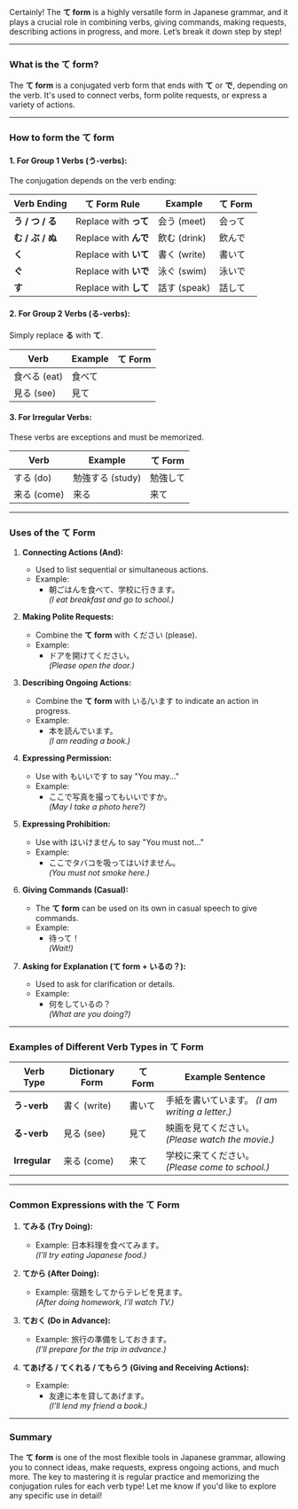 Certainly! The **て form** is a highly versatile form in Japanese grammar, and it plays a crucial role in combining verbs, giving commands, making requests, describing actions in progress, and more. Let’s break it down step by step!

---

### **What is the て form?**
The **て form** is a conjugated verb form that ends with **て** or **で**, depending on the verb. It's used to connect verbs, form polite requests, or express a variety of actions.

---

### **How to form the て form**

#### 1. **For Group 1 Verbs (う-verbs):**
The conjugation depends on the verb ending:

| Verb Ending | て Form Rule     | Example       | て Form      |
|-------------|------------------|---------------|--------------|
| **う / つ / る** | Replace with **って** | 会う (meet)   | 会って       |
| **む / ぶ / ぬ** | Replace with **んで** | 飲む (drink) | 飲んで       |
| **く**         | Replace with **いて** | 書く (write) | 書いて       |
| **ぐ**         | Replace with **いで** | 泳ぐ (swim)  | 泳いで       |
| **す**         | Replace with **して** | 話す (speak) | 話して       |

#### 2. **For Group 2 Verbs (る-verbs):**
Simply replace **る** with **て**.

| Verb           | Example    | て Form    |
|----------------|------------|------------|
| 食べる (eat)   | 食べて     |
| 見る (see)    | 見て       |

#### 3. **For Irregular Verbs:**
These verbs are exceptions and must be memorized.

| Verb          | Example        | て Form   |
|---------------|----------------|-----------|
| する (do)     | 勉強する (study) | 勉強して  |
| 来る (come)   | 来る            | 来て       |

---

### **Uses of the て Form**

1. **Connecting Actions (And):**
   - Used to list sequential or simultaneous actions.
   - Example: 
     - 朝ごはんを食べて、学校に行きます。  
       *(I eat breakfast and go to school.)*

2. **Making Polite Requests:**
   - Combine the **て form** with ください (please).
   - Example: 
     - ドアを開けてください。  
       *(Please open the door.)*

3. **Describing Ongoing Actions:**
   - Combine the **て form** with いる/います to indicate an action in progress.
   - Example: 
     - 本を読んでいます。  
       *(I am reading a book.)*

4. **Expressing Permission:**
   - Use with もいいです to say "You may..."
   - Example: 
     - ここで写真を撮ってもいいですか。  
       *(May I take a photo here?)*

5. **Expressing Prohibition:**
   - Use with はいけません to say "You must not..."
   - Example: 
     - ここでタバコを吸ってはいけません。  
       *(You must not smoke here.)*

6. **Giving Commands (Casual):**
   - The **て form** can be used on its own in casual speech to give commands.
   - Example: 
     - 待って！  
       *(Wait!)*

7. **Asking for Explanation (て form + いるの？):**
   - Used to ask for clarification or details.
   - Example:
     - 何をしているの？  
       *(What are you doing?)*

---

### **Examples of Different Verb Types in て Form**

| Verb Type         | Dictionary Form | て Form  | Example Sentence                       |
|-------------------|-----------------|----------|----------------------------------------|
| **う-verb**       | 書く (write)    | 書いて   | 手紙を書いています。 *(I am writing a letter.)* |
| **る-verb**       | 見る (see)      | 見て     | 映画を見てください。 *(Please watch the movie.)* |
| **Irregular**     | 来る (come)    | 来て     | 学校に来てください。 *(Please come to school.)* |

---

### **Common Expressions with the て Form**

1. **てみる (Try Doing):**
   - Example: 日本料理を食べてみます。  
     *(I’ll try eating Japanese food.)*

2. **てから (After Doing):**
   - Example: 宿題をしてからテレビを見ます。  
     *(After doing homework, I’ll watch TV.)*

3. **ておく (Do in Advance):**
   - Example: 旅行の準備をしておきます。  
     *(I’ll prepare for the trip in advance.)*

4. **てあげる / てくれる / てもらう (Giving and Receiving Actions):**
   - Example: 
     - 友達に本を貸してあげます。  
       *(I’ll lend my friend a book.)*

---

### **Summary**

The **て form** is one of the most flexible tools in Japanese grammar, allowing you to connect ideas, make requests, express ongoing actions, and much more. The key to mastering it is regular practice and memorizing the conjugation rules for each verb type! Let me know if you'd like to explore any specific use in detail!

